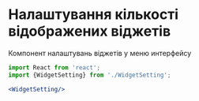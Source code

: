 # Налаштування кількості відображених віджетів

Компонент налаштувань віджетів у меню интерфейсу

```jsx
import React from 'react';
import {WidgetSetting} from './WidgetSetting';

<WidgetSetting/>
```
